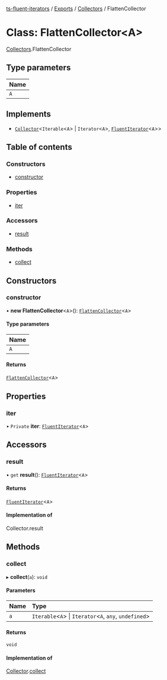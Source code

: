 [ts-fluent-iterators](../README.md) / [Exports](../modules.md) / [Collectors](../modules/Collectors.md) / FlattenCollector

# Class: FlattenCollector\<A\>

[Collectors](../modules/Collectors.md).FlattenCollector

## Type parameters

| Name |
| :------ |
| `A` |

## Implements

- [`Collector`](../interfaces/Collectors.Collector.md)\<`Iterable`\<`A`\> \| `Iterator`\<`A`\>, [`FluentIterator`](FluentIterator.md)\<`A`\>\>

## Table of contents

### Constructors

- [constructor](Collectors.FlattenCollector.md#constructor)

### Properties

- [iter](Collectors.FlattenCollector.md#iter)

### Accessors

- [result](Collectors.FlattenCollector.md#result)

### Methods

- [collect](Collectors.FlattenCollector.md#collect)

## Constructors

### constructor

• **new FlattenCollector**\<`A`\>(): [`FlattenCollector`](Collectors.FlattenCollector.md)\<`A`\>

#### Type parameters

| Name |
| :------ |
| `A` |

#### Returns

[`FlattenCollector`](Collectors.FlattenCollector.md)\<`A`\>

## Properties

### iter

• `Private` **iter**: [`FluentIterator`](FluentIterator.md)\<`A`\>

## Accessors

### result

• `get` **result**(): [`FluentIterator`](FluentIterator.md)\<`A`\>

#### Returns

[`FluentIterator`](FluentIterator.md)\<`A`\>

#### Implementation of

Collector.result

## Methods

### collect

▸ **collect**(`a`): `void`

#### Parameters

| Name | Type |
| :------ | :------ |
| `a` | `Iterable`\<`A`\> \| `Iterator`\<`A`, `any`, `undefined`\> |

#### Returns

`void`

#### Implementation of

[Collector](../interfaces/Collectors.Collector.md).[collect](../interfaces/Collectors.Collector.md#collect)
